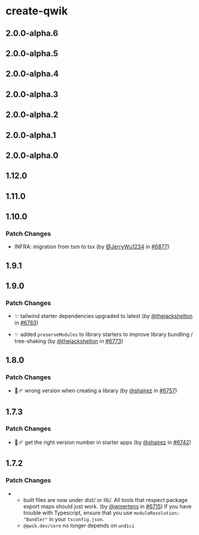 # create-qwik

## 2.0.0-alpha.6

## 2.0.0-alpha.5

## 2.0.0-alpha.4

## 2.0.0-alpha.3

## 2.0.0-alpha.2

## 2.0.0-alpha.1

## 2.0.0-alpha.0

## 1.12.0

## 1.11.0

## 1.10.0

### Patch Changes

- INFRA: migration from tsm to tsx (by [@JerryWu1234](https://github.com/JerryWu1234) in [#6877](https://github.com/QwikDev/qwik/pull/6877))

## 1.9.1

## 1.9.0

### Patch Changes

- ✨ tailwind starter dependencies upgraded to latest (by [@thejackshelton](https://github.com/thejackshelton) in [#6783](https://github.com/QwikDev/qwik/pull/6783))

- ✨ added `preserveModules` to library starters to improve library bundling / tree-shaking (by [@thejackshelton](https://github.com/thejackshelton) in [#6773](https://github.com/QwikDev/qwik/pull/6773))

## 1.8.0

### Patch Changes

- 🐞🩹 wrong version when creating a library (by [@shairez](https://github.com/shairez) in [#6757](https://github.com/QwikDev/qwik/pull/6757))

## 1.7.3

### Patch Changes

- 🐞🩹 get the right version number in starter apps (by [@shairez](https://github.com/shairez) in [#6742](https://github.com/QwikDev/qwik/pull/6742))

## 1.7.2

### Patch Changes

- - built files are now under dist/ or lib/. All tools that respect package export maps should just work. (by [@wmertens](https://github.com/wmertens) in [#6715](https://github.com/QwikDev/qwik/pull/6715))
    If you have trouble with Typescript, ensure that you use `moduleResolution: "Bundler"` in your `tsconfig.json`.
  - `@qwik.dev/core` no longer depends on `undici`

